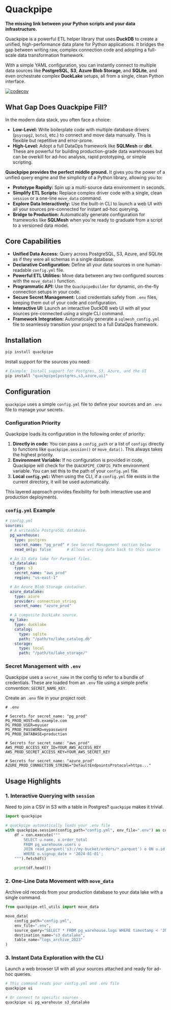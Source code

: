# Quackpipe

**The missing link between your Python scripts and your data infrastructure.**

Quackpipe is a powerful ETL helper library that uses **DuckDB** to create a unified, high-performance data plane for Python applications. It bridges the gap between writing raw, complex connection code and adopting a full-scale data transformation framework.

With a simple YAML configuration, you can instantly connect to multiple data sources like **PostgreSQL**, **S3**, **Azure Blob Storage**, and **SQLite**, and even orchestrate complex **DuckLake** setups, all from a single, clean Python interface.

[![codecov](https://codecov.io/github/ekiourk/quackpipe/graph/badge.svg?token=5LF2QD9MEW)](https://codecov.io/github/ekiourk/quackpipe)

## What Gap Does Quackpipe Fill?

In the modern data stack, you often face a choice:

* **Low-Level:** Write boilerplate code with multiple database drivers (`psycopg2`, `boto3`, etc.) to connect and move data manually. This is flexible but repetitive and error-prone.
* **High-Level:** Adopt a full DataOps framework like **SQLMesh** or **dbt**. These are powerful for building production-grade data warehouses but can be overkill for ad-hoc analysis, rapid prototyping, or simple scripting.

**Quackpipe provides the perfect middle ground.** It gives you the power of a unified query engine and the simplicity of a Python library, allowing you to:

* **Prototype Rapidly:** Spin up a multi-source data environment in seconds.
* **Simplify ETL Scripts:** Replace complex driver code with a single, clean `session` or a one-line `move_data` command.
* **Explore Data Interactively:** Use the built-in CLI to launch a web UI with all your sources pre-connected for instant ad-hoc querying.
* **Bridge to Production:** Automatically generate configuration for frameworks like **SQLMesh** when you're ready to graduate from a script to a versioned data model.

## Core Capabilities

* **Unified Data Access:** Query across PostgreSQL, S3, Azure, and SQLite as if they were all schemas in a single database.
* **Declarative Configuration:** Define all your data sources in one human-readable `config.yml` file.
* **Powerful ETL Utilities:** Move data between any two configured sources with the `move_data()` function.
* **Programmatic API:** Use the `QuackpipeBuilder` for dynamic, on-the-fly connection setups in your code.
* **Secure Secret Management:** Load credentials safely from `.env` files, keeping them out of your code and configuration.
* **Interactive UI:** Launch an interactive DuckDB web UI with all your sources pre-connected using a single CLI command.
* **Framework Integration:** Automatically generate a `sqlmesh_config.yml` file to seamlessly transition your project to a full DataOps framework.

## Installation

```bash
pip install quackpipe
```

Install support for the sources you need:

```bash
# Example: Install support for Postgres, S3, Azure, and the UI
pip install "quackpipe[postgres,s3,azure,ui]"
```

## Configuration

`quackpipe` uses a simple `config.yml` file to define your sources and an `.env` file to manage your secrets.

### Configuration Priority

Quackpipe loads its configuration in the following order of priority:

1.  **Directly in code:** You can pass a `config_path` or a list of `configs` directly to functions like `quackpipe.session()` or `move_data()`. This always takes the highest priority.
2.  **Environment Variable:** If no configuration is provided in code, Quackpipe will check for the `QUACKPIPE_CONFIG_PATH` environment variable. You can set this to the path of your `config.yml` file.
3.  **Local `config.yml`:** When using the CLI, if a `config.yml` file exists in the current directory, it will be used automatically.

This layered approach provides flexibility for both interactive use and production deployments.

### `config.yml` Example

```yaml
# config.yml
sources:
  # A writeable PostgreSQL database.
  pg_warehouse:
    type: postgres
    secret_name: "pg_prod" # See Secret Management section below
    read_only: false       # Allows writing data back to this source

  # An S3 data lake for Parquet files.
  s3_datalake:
    type: s3
    secret_name: "aws_prod"
    region: "us-east-1"

  # An Azure Blob Storage container.
  azure_datalake:
    type: azure
    provider: connection_string
    secret_name: "azure_prod"

  # A composite DuckLake source.
  my_lake:
    type: ducklake
    catalog:
      type: sqlite
      path: "/path/to/lake_catalog.db"
    storage:
      type: local
      path: "/path/to/lake_storage/"
```

### Secret Management with `.env`

Quackpipe uses a `secret_name` in the config to refer to a bundle of credentials. These are loaded from an `.env` file using a simple prefix convention: `SECRET_NAME_KEY`.

Create an `.env` file in your project root:

```dotenv
# .env

# Secrets for secret_name: "pg_prod"
PG_PROD_HOST=db.example.com
PG_PROD_USER=myuser
PG_PROD_PASSWORD=mypassword
PG_PROD_DATABASE=production

# Secrets for secret_name: "aws_prod"
AWS_PROD_ACCESS_KEY_ID=YOUR_AWS_ACCESS_KEY
AWS_PROD_SECRET_ACCESS_KEY=YOUR_AWS_SECRET_KEY

# Secrets for secret_name: "azure_prod"
AZURE_PROD_CONNECTION_STRING="DefaultEndpointsProtocol=https..."
```

## Usage Highlights

### 1. Interactive Querying with `session`

Need to join a CSV in S3 with a table in Postgres? `quackpipe` makes it trivial.

```python
import quackpipe

# quackpipe automatically loads your .env file
with quackpipe.session(config_path="config.yml", env_file=".env") as con:
    df = con.execute("""
        SELECT u.name, o.order_total
        FROM pg_warehouse.users u
        JOIN read_parquet('s3://my-bucket/orders/*.parquet') o ON u.id = o.user_id
        WHERE u.signup_date > '2024-01-01';
    """).fetchdf()

    print(df.head())
```

### 2. One-Line Data Movement with `move_data`

Archive old records from your production database to your data lake with a single command.

```python
from quackpipe.etl_utils import move_data

move_data(
    config_path="config.yml",
    env_file=".env",
    source_query="SELECT * FROM pg_warehouse.logs WHERE timestamp < '2024-01-01'",
    destination_name="s3_datalake",
    table_name="logs_archive_2023"
)
```

### 3. Instant Data Exploration with the CLI

Launch a web browser UI with all your sources attached and ready for ad-hoc queries.

```bash
# This command reads your config.yml and .env file
quackpipe ui

# Or connect to specific sources
quackpipe ui pg_warehouse s3_datalake
